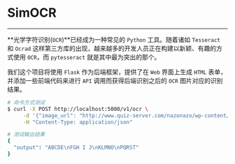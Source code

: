 # SimOCR

---

**光学字符识别(`OCR`)**已经成为一种常见的 `Python` 工具。随着诸如 `Tesseract` 和 `Ocrad` 这样第三方库的出现，越来越多的开发人员正在构建以新颖、有趣的方式使用 `OCR`，而 `pytesseract` 就是其中最为突出的那个。

我们这个项目将使用 `Flask` 作为后端框架，提供了在 `Web` 界面上生成 `HTML` 表单，并添加一些前端代码来进行 `API` 调用而获得后端识别之后的 `OCR` 图片对应的识别结果。

```bash
# 命令方式测试
$ curl -X POST http://localhost:5000/v1/ocr \
     -d '{"image_url": "http://www.quiz-server.com/nazonazo/wp-content/uploads/2017/01/pic_quiz74-1024x492.png"}' \
     -H "Content-Type: application/json"

# 测试输出结果
{
  "output": "ABCDE\nFGH I J\nKLMNO\nPQRST"
}
```

